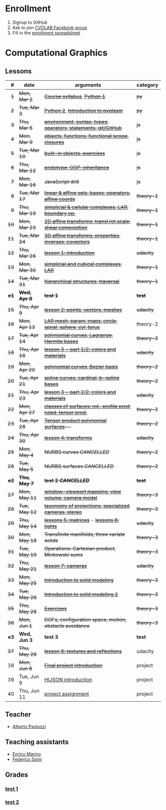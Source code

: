 # Enrollment

1. Signup to GitHub
2. Ask to join [CVDLAB Facebook group](https://www.facebook.com/groups/cvdlab/)
3. Fill in the [enrollment spreadsheet](https://docs.google.com/spreadsheets/d/1WYKBwIbqk1SF6MdTQ7HIauO457_MMWyekyD5CT5x48c/edit#gid=0)

# Computational Graphics

## Lessons

| # | date | arguments | category |
|--:|------|-----------|----------|
| ~~1~~ | ~~Mon, Mar 2~~ | [~~Course syllabus~~](lessons/2015-03-02/lecture-01a.pdf), [~~Python 1~~](lessons/2015-03-02/lecture-01a.pdf) | ~~py~~ |
| ~~2~~ | ~~Tue, Mar 3~~ | [~~Python 2~~](lessons/2015-03-03/lecture-02a.pdf), [~~Introduction to pyplasm~~](lessons/2015-03-03/lecture-02b.pdf) | ~~py~~ |
| ~~3~~ | ~~Thu, Mar 5~~ | [~~environment, syntax, types, operators, statements, git/GitHub~~](https://github.com/cvdlab-cg/lessons/tree/master/lessons/2015-03-05) | ~~js~~ |
| ~~4~~ | ~~Mon, Mar 9~~ | [~~objects, functions, functional scope, closures~~](https://github.com/cvdlab-cg/lessons/tree/master/lessons/2015-03-09) | ~~js~~ |
| ~~5~~ | ~~Tue, Mar 10~~ | [~~built-in objects, exercises~~](https://github.com/cvdlab-cg/lessons/tree/master/lessons/2015-03-10) | ~~js~~ |
| ~~6~~ | ~~Thu, Mar 12~~ | [~~prototype, OOP, inheritance~~](https://github.com/cvdlab-cg/lessons/tree/master/lessons/2015-03-12) | ~~js~~ |
| ~~7~~ | ~~Mon, Mar 16~~ | ~~JavaScript drill~~ | ~~js~~ |
| ~~8~~ | ~~Tue, Mar 17~~ | [~~linear & affine sets, bases, operators, affine coords~~](lessons/2015-03-17/lecture-8.pdf) | ~~theory-1~~ |
| ~~9~~ | ~~Thu, Mar 19~~ | [~~simplicial & cellular complexes, LAR, boundary op.~~](lessons/2015-03-19/lecture-9.pdf) | ~~theory-1~~ |
| ~~10~~ | ~~Mon, Mar 23~~ | [~~2D affine transforms, transl,rot,scale, shear,composition~~](lessons/2015-03-23/lecture-10.pdf) | ~~theory-1~~ |
| ~~11~~ | ~~Tue, Mar 24~~ | [~~3D affine transforms, properties, inverses, covectors~~](https://github.com/cvdlab-cg/lessons/blob/master/lessons/2015-03-24/lecture-11.pdf) | ~~theory-1~~ |
| ~~12~~ | ~~Thu, Mar 26~~ | [~~lesson 1: introduction~~](https://github.com/cvdlab-cg/lessons/tree/master/lessons/2015-03-26) | ~~udacity~~ |
| ~~13~~ | ~~Mon, Mar 30~~ | [~~simplicial and cubical complexes, LAR~~](lessons/2015-03-30/) | ~~theory-1~~ |
| ~~14~~ | ~~Tue, Mar 31~~ | [~~hierarchical structures, traversal~~](lessons/2015-03-31/lecture-13.pdf) | ~~theory-1~~ |
| ~~**e1**~~ | ~~**Wed, Apr 8**~~ | ~~**test 1**~~ | ~~**test**~~ |
| ~~15~~ | ~~Thu, Apr 9~~ | [~~lesson 2: points, vectors, meshes~~](https://github.com/cvdlab-cg/lessons/tree/master/lessons/2015-04-09) | ~~udacity~~ |
| ~~16~~ | ~~Mon, Apr 13~~ | [~~LAR mesh, param. maps, circle, spiral, sphere, cyl, torus~~](https://github.com/cvdlab-cg/lessons/blob/master/lessons/2015-04-13/) | theory-2 |
| ~~17~~ | ~~Tue, Apr 14~~ | [~~polynomial curves, Lagrange, Hermite bases~~](lessons/2015-04-14/) | ~~theory-2~~ |
| ~~18~~ | ~~Thu, Apr 16~~ | [~~lesson 3 - part 1/2: colors and materials~~](https://github.com/cvdlab-cg/lessons/tree/master/lessons/2015-04-16) | ~~udacity~~ |
| ~~19~~ | ~~Mon, Apr 20~~ | [~~polynomial curves, Bezier basis~~](lessons/2015-04-20/) | ~~theory-2~~ |
| ~~20~~ | ~~Tue, Apr 21~~ | [~~spline curves, cardinal, b-spline bases~~](lessons/2015-04-21/) | ~~theory-2~~ |
| ~~21~~ | ~~Thu, Apr 23~~ | [~~lesson 3 - part 2/2: colors and materials~~](https://github.com/cvdlab-cg/lessons/tree/master/lessons/2015-04-23) | ~~udacity~~ |
| ~~22~~ | ~~Mon, Apr 27~~ | [~~classes of surfaces: rot., profile prod, ruled, tensor prod.~~](lessons/2015-04-27/) | ~~theory-2~~ |
| ~~23~~ | ~~Tue, Apr 28~~ | [~~Tensor product polynomial surfaces~~](lessons/2015-04-27/)~~ | ~~theory-2~~ |
| ~~24~~ | ~~Thu, Apr 30~~ | [~~lesson 4: transforms~~](https://github.com/cvdlab-cg/lessons/tree/master/lessons/2015-04-30) | ~~udacity~~ |
| ~~25~~ | ~~Mon, May 4~~ | ~~NURBS curves _CANCELLED_~~ | ~~theory-2~~ |
| ~~26~~ | ~~Tue, May 5~~ | ~~NURBS surfaces _CANCELLED_~~ | ~~theory-2~~ |
| ~~**e2**~~ | ~~**Thu, May 7**~~ | ~~**test 2 _CANCELLED_**~~ | ~~**test**~~ |
| ~~27~~ | ~~Mon, May 11~~ | [~~window-viewport mapping, view volume, camera model~~](lessons/2015-05-11/) | ~~theory-3~~ |
| ~~28~~ | ~~Tue, May 12~~ | [~~taxonomy of projections, specialized cameras, stereo~~](lessons/2015-05-12/) | ~~theory-3~~ |
| ~~29~~ | ~~Thu, May 14~~ | [~~lessons 5: matrices~~](https://github.com/cvdlab-cg/lessons/tree/master/lessons/2015-05-14) -  [~~lessons 6: lights~~](https://github.com/cvdlab-cg/lessons/tree/master/lessons/2015-05-21) | ~~udacity~~ |
| ~~30~~ | ~~Mon, May 18~~ | ~~Transfinite manifolds, three variate solids~~ | ~~theory-3~~ |
| ~~31~~ | ~~Tue, May 19~~ | ~~Operations: Cartesian product, Minkowski sums~~ | ~~theory-3~~ |
| ~~32~~ | ~~Thu, May 21~~ | [~~lesson 7: cameras~~](https://github.com/cvdlab-cg/lessons/tree/master/lessons/2015-05-28) | ~~udacity~~ |
| ~~33~~ | ~~Mon, May 25~~ | [~~Introduction to solid modeling~~](lessons/2015-05-25/) | ~~theory-3~~ |
| ~~34~~ | ~~Tue, May 26~~ | [~~Introduction to solid modeling 2~~](lessons/2015-05-28a/) | ~~theory-3~~ |
| ~~35~~ | ~~Thu, May 28~~ | [~~Exercises~~](lessons/2015-05-25/) | ~~theory-3~~ |
| ~~36~~ | ~~Mon, Jun 1~~ | ~~DOFs, configuration space, motion, obstacle avoidance~~ | ~~theory-3~~ |
| **e3** | **Wed, Jun 3** | **test 3** | **test** |
| ~~37~~ | ~~Thu, May 28~~ | [~~lesson 8: textures and reflections~~](https://github.com/cvdlab-cg/lessons/tree/master/lessons/2015-06-04) | udacity |
| 38 | ~~Mon, Jun 8~~ | [~~Final project introduction~~](https://github.com/cvdlab-cg/lessons/tree/master/lessons/2015-06-08) | project |
| 39 | Tue, Jun 9 | [HIJSON introduction](https://github.com/cvdlab-cg/lessons/tree/master/lessons/2015-06-09) | project |
| 40 | Thu, Jun 11 | [project assignment](lessons/2015-05-11a/)  | project |

## Teacher

- [Alberto Paoluzzi](http://paoluzzi.dia.uniroma3.it/)

## Teaching assistants

- [Enrico Marino](http://enricomarino.com)
- [Federico Spini](http://federicospini.com)

## Grades

### [test 1](test-1/readme.md)
### [test 2](test-2/readme.md)
